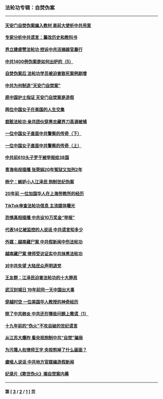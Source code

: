 ### 法轮功专辑：自焚伪案
---
#### [天安门自焚伪案编入教材 美前大使析中共用意](../../pages/nf5562/n13791932.md?09210430) 
#### [专家分析中共谎言：纂改历史和教科书](../../pages/nf5562/n13781542.md?09210430) 
#### [界立建盛赞法轮功 控诉中共活摘器官暴行](../../pages/nf5562/n13781971.md?09210430) 
#### [中共1400例伪案是如何出炉的（5）](../../pages/nf5562/n13226831.md?09210430) 
#### [自焚伪案后 法轮功学员被迫害致死案例剧增](../../pages/nf5562/n13190600.md?09210430) 
#### [中共为何制造“天安门自焚案”](../../pages/nf5562/n13183270.md?09210430) 
#### [原中国护士指证 天安门自焚案是造假](../../pages/nf5562/n13172289.md?09210430) 
#### [两位中国女子在美国的人生交集](../../pages/nf5562/n13156138.md?09210430) 
#### [栽赃法轮功 亲共团伙穿黑衣藏界刀高调被捕](../../pages/nf5562/n13073780.md?09210430) 
#### [一位中国女子直面中共警察的传奇（下）](../../pages/nf5562/n12989706.md?09210430) 
#### [一位中国女子直面中共警察的传奇（上）](../../pages/nf5562/n12985072.md?09210430) 
#### [中共前610头子罗干被举报给38国](../../pages/nf5562/n12975419.md?09210430) 
#### [青海电视插播 张荣娟20年冤狱又加刑2年](../../pages/nf5562/n12738166.md?09210430) 
#### [杨宁：嫉妒小人江泽民 炮制世纪伪案](../../pages/nf5562/n12724108.md?09210430) 
#### [20年前 一位加国华人在上海劳教所的经历](../../pages/nf5562/n12707932.md?09210430) 
#### [TikTok审查法轮功信息 主流媒体曝光](../../pages/nf5562/n12362336.md?09210430) 
#### [恐惧真相插播 中共设10万奖金“举报”](../../pages/nf5562/n12306396.md?09210430) 
#### [代表14亿被监控的人说话 中共谎言知多少](../../pages/nf5562/n12297484.md?09210430) 
#### [外媒：越南藏尸案 中共假新闻中伤法轮功](../../pages/nf5562/n12264411.md?09210430) 
#### [越南藏尸案 律师受访证实中共抹黑法轮功](../../pages/nf5562/n12261878.md?09210430) 
#### [对中共失望 大陆民众声明退党](../../pages/nf5562/n12187315.md?09210430) 
#### [王友群：江泽民迫害法轮功的十大罪恶](../../pages/nf5562/n12169074.md?09210430) 
#### [武汉封城日 19年前同一天中国出大事](../../pages/nf5562/n12150901.md?09210430) 
#### [穿越时空  一位美国华人教授的神奇经历](../../pages/nf5562/n12097460.md?09210430) 
#### [除了中共肺炎 中共还在哪些问题上撒谎（1）](../../pages/nf5562/n11955770.md?09210430) 
#### [十九年前的“伪火”不攻自破的世纪谎言](../../pages/nf5562/n11813238.md?09210430) 
#### [从江苏大爆炸 看央视炮制中共“自焚”骗局](../../pages/nf5562/n11140275.md?09210430) 
#### [为污蔑人权律师王宇 央视剪掉了什么画面？](../../pages/nf5562/n11130142.md?09210430) 
#### [聋哑人说话 中共地方官媒编造假新闻](../../pages/nf5562/n11006067.md?09210430) 
#### [纪录片《欺世伪火》揭自焚案内幕](../../pages/nf5562/n11002664.md?09210430) 

---
#### 第 [ [3](./3.md?09210430) / [2](./2.md?09210430) / [1](./1.md?09210430) ] 页
